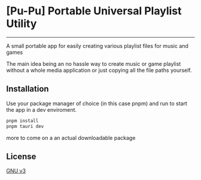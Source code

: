 # [Pu-Pu] Portable Universal Playlist Utility
- - -
A small portable app for easily creating various playlist files for music and games

The main idea being an no hassle way to create music or game playlist without a whole media application or just copying all the file paths yourself. 
## Installation

Use your package manager of choice (in this case pnpm) and run to start the app in a dev enviroment.

```bash
pnpm install
pnpm tauri dev
```
more to come on a an actual downloadable package
## License

[GNU v3](https://www.gnu.org/licenses/gpl-3.0.en.html#license-text)
